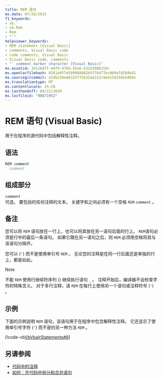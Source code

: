 ```yaml
---
title: REM 语句
ms.date: 07/20/2015
f1_keywords:
- vb.'
- vb.Rem
- Rem
- "'"
helpviewer_keywords:
- REM statement [Visual Basic]
- comments, Visual Basic code
- code comments, Visual Basic
- Visual Basic code, comments
- "' comment marker character [Visual Basic]"
ms.assetid: 34126d7f-e0f9-476d-91e6-b31b398615dc
ms.openlocfilehash: 6161a9f7e589988882b5f76477bc069afd2b9b41
ms.sourcegitcommit: d2db216e46323f73b32ae312c9e4135258e5d68e
ms.translationtype: MT
ms.contentlocale: zh-CN
ms.lasthandoff: 09/22/2020
ms.locfileid: "90871952"
---
```

# <a name="rem-statement-visual-basic"></a>REM 语句 (Visual Basic)

用于在程序的源代码中包括解释性注释。  
  
## <a name="syntax"></a>语法  
  
```vb  
REM comment  
' comment  
```  
  
## <a name="parts"></a>组成部分  

 `comment`  
 可选。 要包括的任何注释的文本。 关键字和之间必须有一个空格 `REM` `comment` 。  
  
## <a name="remarks"></a>备注  

 您可以将 `REM` 语句放在一行上，也可以将其放在另一语句后面的行上。 `REM`语句必须是行中的最后一条语句。 如果它跟在另一语句之后，则 `REM` 必须用空格将其与该语句分隔开。  
  
 您可以 (`'`) 而不是使用单引号 `REM` 。 无论您的注释是在同一行后面还是单独的行上，都是如此。  
  
> [!NOTE]
> 不能 `REM` 使用行继续符序列 () 继续执行语句 `_` 。 注释开始后，编译器不会检查字符的特殊含义。 对于多行注释，请 `REM` 在每行上使用另一个语句或注释符号 (`'`) 。  
  
## <a name="example"></a>示例  

 下面的示例说明 `REM` 语句，该语句用于在程序中包含解释性注释。 它还显示了使用单引号字符 (`'`) 而不是的另一种方法 `REM` 。  
  
 [!code-vb[VbVbalrStatements#6](~/samples/snippets/visualbasic/VS_Snippets_VBCSharp/VbVbalrStatements/VB/Class1.vb#6)]  
  
## <a name="see-also"></a>另请参阅

- [代码中的注释](../../programming-guide/program-structure/comments-in-code.md)
- [如何：在代码中拆分和合并语句](../../programming-guide/program-structure/how-to-break-and-combine-statements-in-code.md)
